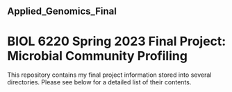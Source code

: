 ## Applied_Genomics_Final


# BIOL 6220 Spring 2023 Final Project: Microbial Community Profiling
This repository contains my final project information stored into several directories. Please see below for a detailed list of their contents.



